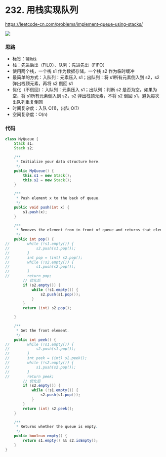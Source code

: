 # 232. 用栈实现队列
https://leetcode-cn.com/problems/implement-queue-using-stacks/

![](https://deppwang.oss-cn-beijing.aliyuncs.com/blog/2019-12-22-020726.jpg)

### 思路

* 标签：`辅助栈`
* 栈：先进后出（FILO）、队列：先进先出（FIFO）
* 使用两个栈，一个栈 s1 作为数据存储，一个栈 s2 作为临时缓冲
* 最简单的方式：入队列：元素压入 s1；出队列：将 s1所有元素倒入到 s2，s2 弹出栈顶元素，再将 s2 倒回 s1
* 优化（不倒回）：入队列：元素压入 s1；出队列：判断 s2 是否为空，如果为空，将 s1所有元素倒入到 s2，s2 弹出栈顶元素，不将 s2 倒回 s1，避免每次出队列重复倒回
* 时间复杂度：入队 O(1)，出队 O(1) 
* 空间复杂度：O(n)

### 代码

```Java
class MyQueue {
    Stack s1;
    Stack s2;

    /**
     * Initialize your data structure here.
     */
    public MyQueue() {
        this.s1 = new Stack();
        this.s2 = new Stack();
    }

    /**
     * Push element x to the back of queue.
     */
    public void push(int x) {
        s1.push(x);
    }

    /**
     * Removes the element from in front of queue and returns that element.
     */
    public int pop() {
//        while (!s1.empty()) {
//            s2.push(s1.pop());
//        }
//        int pop = (int) s2.pop();
//        while (!s2.empty()) {
//            s1.push(s2.pop());
//        }
//        return pop;
        // 优化后
        if (s2.empty()) {
            while (!s1.empty()) {
                s2.push(s1.pop());
            }
        }
        return (int) s2.pop();

    }

    /**
     * Get the front element.
     */
    public int peek() {
//        while (!s1.empty()) {
//            s2.push(s1.pop());
//        }
//        int peek = (int) s2.peek();
//        while (!s2.empty()) {
//            s1.push(s2.pop());
//        }
//        return peek;
        // 优化后
        if (s2.empty()) {
            while (!s1.empty()) {
                s2.push(s1.pop());
            }
        }
        return (int) s2.peek();
    }

    /**
     * Returns whether the queue is empty.
     */
    public boolean empty() {
        return s1.empty() && s2.isEmpty();
    }
}
```
